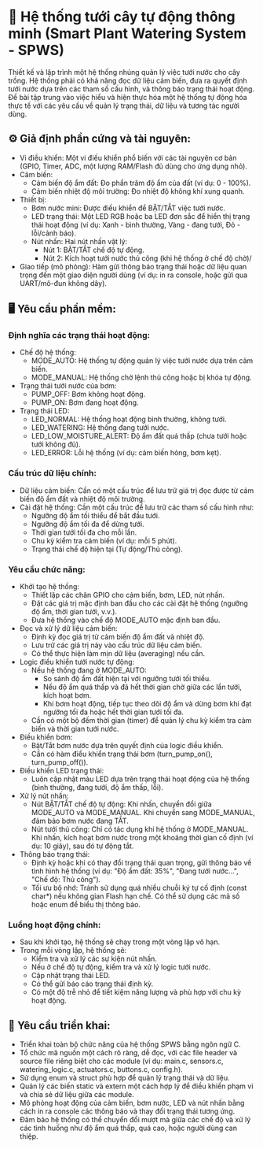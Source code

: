 # 🌱 Hệ thống tưới cây tự động thông minh (Smart Plant Watering System - SPWS)

Thiết kế và lập trình một hệ thống nhúng quản lý việc tưới nước cho cây trồng. Hệ thống phải có khả năng đọc dữ liệu cảm biến, đưa ra quyết định tưới nước dựa trên các tham số cấu hình, và thông báo trạng thái hoạt động. Đề bài tập trung vào việc hiểu và hiện thực hóa một hệ thống tự động hóa thực tế với các yêu cầu về quản lý trạng thái, dữ liệu và tương tác người dùng.

## ⚙️ Giả định phần cứng và tài nguyên:
- Vi điều khiển: Một vi điều khiển phổ biến với các tài nguyên cơ bản (GPIO, Timer, ADC, một lượng RAM/Flash đủ dùng cho ứng dụng nhỏ).
- Cảm biến:
  - Cảm biến độ ẩm đất: Đo phần trăm độ ẩm của đất (ví dụ: 0 - 100%).
  - Cảm biến nhiệt độ môi trường: Đo nhiệt độ không khí xung quanh.
- Thiết bị:
  - Bơm nước mini: Được điều khiển để BẬT/TẮT việc tưới nước.
  - LED trạng thái: Một LED RGB hoặc ba LED đơn sắc để hiển thị trạng thái hoạt động (ví dụ: Xanh - bình thường, Vàng - đang tưới, Đỏ - lỗi/cảnh báo).
  - Nút nhấn: Hai nút nhấn vật lý:
    - Nút 1: BẬT/TẮT chế độ tự động.
    - Nút 2: Kích hoạt tưới nước thủ công (khi hệ thống ở chế độ chờ)/
- Giao tiếp (mô phỏng): Hàm gửi thông báo trạng thái hoặc dữ liệu quan trọng đến một giao diện người dùng (ví dụ: in ra console, hoặc gửi qua UART/mô-đun không dây).

## 🖥️ Yêu cầu phần mềm:
### Định nghĩa các trạng thái hoạt động:
- Chế độ hệ thống:
  - MODE_AUTO: Hệ thống tự động quản lý việc tưới nước dựa trên cảm biến.
  - MODE_MANUAL: Hệ thống chờ lệnh thủ công hoặc bị khóa tự động.
- Trạng thái tưới nước của bơm:
  - PUMP_OFF: Bơm không hoạt động.
  - PUMP_ON: Bơm đang hoạt động.
- Trạng thái LED:
  - LED_NORMAL: Hệ thống hoạt động bình thường, không tưới.
  - LED_WATERING: Hệ thống đang tưới nước.
  - LED_LOW_MOISTURE_ALERT: Độ ẩm đất quá thấp (chưa tưới hoặc tưới không đủ).
  - LED_ERROR: Lỗi hệ thống (ví dụ: cảm biến hỏng, bơm kẹt).

### Cấu trúc dữ liệu chính:
- Dữ liệu cảm biến: Cần có một cấu trúc để lưu trữ giá trị đọc được từ cảm biến độ ẩm đất và nhiệt độ môi trường.
- Cài đặt hệ thống: Cần một cấu trúc để lưu trữ các tham số cấu hình như:
  - Ngưỡng độ ẩm tối thiểu để bắt đầu tưới.
  - Ngưỡng độ ẩm tối đa để dừng tưới.
  - Thời gian tưới tối đa cho mỗi lần.
  - Chu kỳ kiểm tra cảm biến (ví dụ: mỗi 5 phút).
  - Trạng thái chế độ hiện tại (Tự động/Thủ công).

### Yêu cầu chức năng:
- Khởi tạo hệ thống:
  - Thiết lập các chân GPIO cho cảm biến, bơm, LED, nút nhấn.
  - Đặt các giá trị mặc định ban đầu cho các cài đặt hệ thống (ngưỡng độ ẩm, thời gian tưới, v.v.).
  - Đưa hệ thống vào chế độ MODE_AUTO mặc định ban đầu.
- Đọc và xử lý dữ liệu cảm biến:
  - Định kỳ đọc giá trị từ cảm biến độ ẩm đất và nhiệt độ.
  - Lưu trữ các giá trị này vào cấu trúc dữ liệu cảm biến.
  - Có thể thực hiện làm mịn dữ liệu (averaging) nếu cần.
- Logic điều khiển tưới nước tự động:
  - Nếu hệ thống đang ở MODE_AUTO:
    - So sánh độ ẩm đất hiện tại với ngưỡng tưới tối thiểu.
    - Nếu độ ẩm quá thấp và đã hết thời gian chờ giữa các lần tưới, kích hoạt bơm.
    - Khi bơm hoạt động, tiếp tục theo dõi độ ẩm và dừng bơm khi đạt ngưỡng tối đa hoặc hết thời gian tưới tối đa.
  - Cần có một bộ đếm thời gian (timer) để quản lý chu kỳ kiểm tra cảm biến và thời gian tưới nước.
- Điều khiển bơm:
  - Bật/Tắt bơm nước dựa trên quyết định của logic điều khiển.
  - Cần có hàm điều khiển trạng thái bơm (turn_pump_on(), turn_pump_off()).
- Điều khiển LED trạng thái:
  - Luôn cập nhật màu LED dựa trên trạng thái hoạt động của hệ thống (bình thường, đang tưới, độ ẩm thấp, lỗi).
- Xử lý nút nhấn:
  - Nút BẬT/TẮT chế độ tự động: Khi nhấn, chuyển đổi giữa MODE_AUTO và MODE_MANUAL. Khi chuyển sang MODE_MANUAL, đảm bảo bơm nước đang TẮT.
  - Nút tưới thủ công: Chỉ có tác dụng khi hệ thống ở MODE_MANUAL. Khi nhấn, kích hoạt bơm nước trong một khoảng thời gian cố định (ví dụ: 10 giây), sau đó tự động tắt.
- Thông báo trạng thái:
  - Định kỳ hoặc khi có thay đổi trạng thái quan trọng, gửi thông báo về tình hình hệ thống (ví dụ: "Độ ẩm đất: 35%", "Đang tưới nước...", "Chế độ: Thủ công").
  - Tối ưu bộ nhớ: Tránh sử dụng quá nhiều chuỗi ký tự cố định (const char*) nếu không gian Flash hạn chế. Có thể sử dụng các mã số hoặc enum để biểu thị thông báo.

### Luồng hoạt động chính:
- Sau khi khởi tạo, hệ thống sẽ chạy trong một vòng lặp vô hạn.
- Trong mỗi vòng lặp, hệ thống sẽ:
  - Kiểm tra và xử lý các sự kiện nút nhấn.
  - Nếu ở chế độ tự động, kiểm tra và xử lý logic tưới nước.
  - Cập nhật trạng thái LED.
  - Có thể gửi báo cáo trạng thái định kỳ.
  - Có một độ trễ nhỏ để tiết kiệm năng lượng và phù hợp với chu kỳ hoạt động.

## 🚀 Yêu cầu triển khai:
- Triển khai toàn bộ chức năng của hệ thống SPWS bằng ngôn ngữ C.
- Tổ chức mã nguồn một cách rõ ràng, dễ đọc, với các file header và source file riêng biệt cho các module (ví dụ: main.c, sensors.c, watering_logic.c, actuators.c, buttons.c, config.h).
- Sử dụng enum và struct phù hợp để quản lý trạng thái và dữ liệu.
- Quản lý các biến static và extern một cách hợp lý để điều khiển phạm vi và chia sẻ dữ liệu giữa các module.
- Mô phỏng hoạt động của cảm biến, bơm nước, LED và nút nhấn bằng cách in ra console các thông báo và thay đổi trạng thái tương ứng.
- Đảm bảo hệ thống có thể chuyển đổi mượt mà giữa các chế độ và xử lý các tình huống như độ ẩm quá thấp, quá cao, hoặc người dùng can thiệp.
